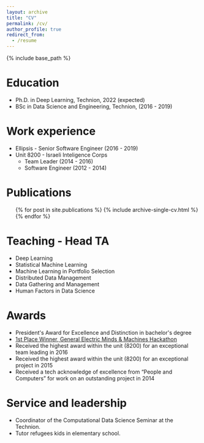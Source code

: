 ```yaml
---
layout: archive
title: "CV"
permalink: /cv/
author_profile: true
redirect_from:
  - /resume
---
```


{% include base_path %}

Education
======
* Ph.D. in Deep Learning, Technion, 2022 (expected)
* BSc in Data Science and Engineering, Technion, (2016 - 2019)

Work experience
======
* Ellipsis - Senior Software Engineer (2016 - 2019)
* Unit 8200 - Israeli Inteligence Corps
  * Team Leader (2014 - 2016)
  * Software Engineer (2012 - 2014)

Publications
======
  <ul>{% for post in site.publications %}
    {% include archive-single-cv.html %}
  {% endfor %}</ul>

Teaching - Head TA
======
* Deep Learning
* Statistical Machine Learning
* Machine Learning in Portfolio Selection
* Distributed Data Management
* Data Gathering and Management
* Human Factors in Data Science

Awards
======
* President's Award for Excellence and Distinction in bachelor's degree
* [1st Place Winner, General Electric Minds & Machines Hackathon](http://www.geektime.co.il/ge-hackathon-israel/)
* Received the highest award within the unit (8200) for an exceptional team leading in 2016
* Received the highest award within the unit (8200) for an exceptional project in 2015
* Received a tech acknowledge of excellence from “People and Computers” for work on an outstanding project in 2014

Service and leadership
======
* Coordinator of the Computational Data Science Seminar at the Technion.
* Tutor refugees kids in elementary school.
